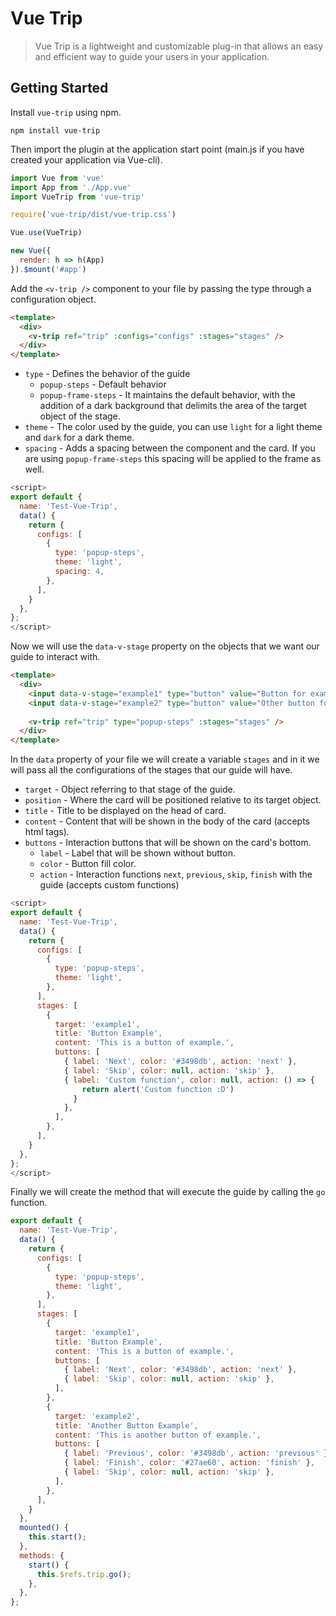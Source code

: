 # Vue Trip

> Vue Trip is a lightweight and customizable plug-in that allows an easy and efficient way to guide your users in your application.

## Getting Started

Install `vue-trip` using npm.

```
npm install vue-trip
```

Then import the plugin at the application start point (main.js if you have created your application via Vue-cli).

```javascript
import Vue from 'vue'
import App from './App.vue'
import VueTrip from 'vue-trip'

require('vue-trip/dist/vue-trip.css')

Vue.use(VueTrip)

new Vue({
  render: h => h(App)
}).$mount('#app')
```

Add the `<v-trip />` component to your file by passing the type through a configuration object.

```html
<template>
  <div> 
    <v-trip ref="trip" :configs="configs" :stages="stages" />
  </div>
</template>
```

* `type` - Defines the behavior of the guide
  * `popup-steps`       - Default behavior
  * `popup-frame-steps` - It maintains the default behavior, with the addition of a dark background that delimits the area of ​​the target object of the stage.
* `theme` - The color used by the guide, you can use `light` for a light theme and `dark` for a dark theme.
* `spacing` - Adds a spacing between the component and the card. If you are using `popup-frame-steps` this spacing will be applied to the frame as well.

```javascript
<script>
export default {
  name: 'Test-Vue-Trip',
  data() {
    return {
      configs: [
        {
          type: 'popup-steps',
          theme: 'light',
          spacing: 4,
        },
      ],
    }
  },
};
</script>
```

Now we will use the `data-v-stage` property on the objects that we want our guide to interact with.

```html
<template>
  <div>
    <input data-v-stage="example1" type="button" value="Button for example" />
    <input data-v-stage="example2" type="button" value="Other button for example" />
  
    <v-trip ref="trip" type="popup-steps" :stages="stages" />
  </div>
</template>
```
In the `data` property of your file we will create a variable `stages` and in it we will pass all the configurations of the stages that our guide will have.

* `target`    - Object referring to that stage of the guide.
* `position`  - Where the card will be positioned relative to its target object.
* `title`     - Title to be displayed on the head of card.
* `content`   - Content that will be shown in the body of the card (accepts html tags).
* `buttons`   - Interaction buttons that will be shown on the card's bottom.
  * `label`   - Label that will be shown without button.
  * `color`   - Button fill color.
  * `action`  - Interaction functions `next`, `previous`, `skip`, `finish` with the guide (accepts custom functions)

```javascript
<script>
export default {
  name: 'Test-Vue-Trip',
  data() {
    return {
      configs: [
        {
          type: 'popup-steps',
          theme: 'light',
        },
      ],
      stages: [
        {
          target: 'example1',
          title: 'Button Example',
          content: 'This is a button of example.',
          buttons: [
            { label: 'Next', color: '#3498db', action: 'next' },
            { label: 'Skip', color: null, action: 'skip' },
            { label: 'Custom function', color: null, action: () => {
                return alert('Custom function :D')
              }
            },
          ],
        },
      ],
    }
  },
};
</script>
```
Finally we will create the method that will execute the guide by calling the `go` function.

```javascript
export default {
  name: 'Test-Vue-Trip',
  data() {
    return {
      configs: [
        {
          type: 'popup-steps',
          theme: 'light',
        },
      ],
      stages: [
        {
          target: 'example1',
          title: 'Button Example',
          content: 'This is a button of example.',
          buttons: [
            { label: 'Next', color: '#3498db', action: 'next' },
            { label: 'Skip', color: null, action: 'skip' },
          ],
        },
        {
          target: 'example2',
          title: 'Another Button Example',
          content: 'This is another button of example.',
          buttons: [
            { label: 'Previous', color: '#3498db', action: 'previous' },
            { label: 'Finish', color: '#27ae60', action: 'finish' },
            { label: 'Skip', color: null, action: 'skip' },
          ],
        },
      ],
    }
  },
  mounted() {
    this.start();
  },
  methods: {
    start() {
      this.$refs.trip.go();
    },
  },
};
```
